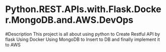 # Python.REST.APIs.with.Flask.Docker.MongoDB.and.AWS.DevOps


#Description
This project is all about using python to 
Create Restful API by flask
Using Docker 
Using MongoDB to Insert to DB
and finally implement it to AWS 
